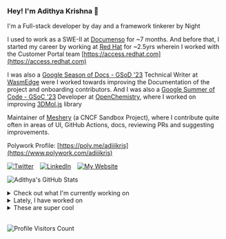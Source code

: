 ### Hey! I'm Adithya Krishna 👋
I'm a Full-stack developer by day and a framework tinkerer by Night
  
I used to work as a SWE-II at [Documenso](https://documenso.com) for ~7 months. And before that, I started my career by working at [Red Hat](https://redhat.com) for ~2.5yrs wherein I worked with the Customer Portal team [https://access.redhat.com](https://access.redhat.com)

I was also a [Google Season of Docs - GSoD '23](https://developers.google.com/season-of-docs) Technical Writer at [WasmEdge](https://github.com/WasmEdge) were I worked towards improving the Documentation of the project and onboarding contributors. And I was also a [Google Summer of Code - GSoC '23](https://summerofcode.withgoogle.com/) Developer at [OpenChemistry](https://openchemistry.org), where I worked on improving [3DMol.js](https://github.com/3dmol/3Dmol.js) library

Maintainer of [Meshery](https://github.com/meshery) (a CNCF Sandbox Project), where I contribute quite often in areas of UI, GitHub Actions, docs, reviewing PRs and suggesting improvements.

Polywork Profile: [https://poly.me/adiiikris](https://www.polywork.com/adiiikris)

[![Twitter](https://img.shields.io/badge/-@adii_kris-%231DA1F2?style=for-the-badge&logo=twitter&logoColor=ffffff)](https:/twitter.adikris.in) &ensp;
[![LinkedIn](https://img.shields.io/badge/-Adithya%20Krishna-%230A67C3?style=for-the-badge&logo=linkedin&logoColor=ffffff)](https://linkedin.adikris.in/) &ensp;
[![My Website](https://img.shields.io/badge/-My%20Website-%230A67C3?style=for-the-badge)](https://adikris.in/)



![Adithya's GitHub Stats](https://github-readme-stats.vercel.app/api?username=adithyaakrishna&show_icons=true&hide_border=true&title_color=fff&icon_color=79ff97&text_color=9f9f9f&bg_color=151515)


<details>
  <summary>Check out what I'm currently working on</summary>
  
  - [tensorlakeai/indexify](https://github.com/tensorlakeai/indexify) - A realtime serving engine for Data-Intensive Generative AI Applications (today)
  - [reclaimprotocol/fumadocs](https://github.com/reclaimprotocol/fumadocs) -  (3 days ago)
  - [adithyaakrishna/blog](https://github.com/adithyaakrishna/blog) - My Memoirs (2 weeks ago)
  - [reclaimprotocol/docs](https://github.com/reclaimprotocol/docs) - Documentation for Reclaim Protocol (2 weeks ago)
  - [adithyaakrishna/moondream-ts](https://github.com/adithyaakrishna/moondream-ts) - Moondream TS Client (1 month ago)
</details>

<details>
  <summary>Lately, I have worked on</summary>
  
  - [chore: popover for copy on breadcrumbs](https://github.com/tensorlakeai/indexify/pull/1115) on [tensorlakeai/indexify](https://github.com/tensorlakeai/indexify) (1 day ago)
</details>

<details>
  <summary>These are super cool</summary>
  
  - [ai16z/eliza](https://github.com/ai16z/eliza) - Autonomous agents for everyone (2 days ago)
  - [tursodatabase/limbo](https://github.com/tursodatabase/limbo) - Limbo is a work-in-progress, in-process OLTP database management system, compatible with SQLite. (3 days ago)
  - [chiphuyen/aie-book](https://github.com/chiphuyen/aie-book) - [WIP] Resources for AI engineers. Also contains supporting materials for the book AI Engineering (Chip Huyen, 2025) (3 days ago)
  - [anti-work/shortest](https://github.com/anti-work/shortest) - QA via natural language AI tests (5 days ago)
  - [formbricks/formbricks](https://github.com/formbricks/formbricks) - Open Source Survey Platform (5 days ago)
</details>

<br> 

![Profile Visitors Count](https://profile-counter.glitch.me/adithyaakrishna/count.svg)

